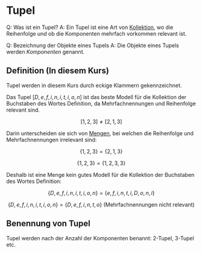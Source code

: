 # Tupel

Q: Was ist ein Tupel?
A: Ein Tupel ist eine Art von [Kollektion](Kollektionen.md), wo die Reihenfolge und ob die Komponenten mehrfach vorkommen relevant ist.
<!--ID: 1758976670717-->

Q: Bezeichnung der Objekte eines Tupels
A: Die Objekte eines Tupels werden *Komponenten* genannt.
<!--ID: 1758976773442-->

## Definition (In diesem Kurs)

Tupel werden in diesem Kurs durch eckige Klammern gekennzeichnet.

Das Tupel $[D,e,f,i,n,i,t,i,o,n]$ ist das beste Modell für die Kollektion der Buchstaben des Wortes Definition, da Mehrfachnennungen und Reihenfolge relevant sind.

$$
[1,2,3] \neq [2,1,3]
$$

Darin unterscheiden sie sich von [Mengen](Mengen.md), bei welchen die Reihenfolge und Mehrfachnennungen irrelevant sind:

$$
\{1,2,3\} = \{2,1,3\}
$$

$$
\{1,2,3\} = \{1,2,3,3\}
$$

Deshalb ist eine Menge kein gutes Modell für die Kollektion der Buchstaben des Wortes Definition:

$$
\{D,e,f,i,n,i,t,i,o,n\} = \{e,f,i,n,t,i,D,o,n,i\}
$$

$$
\{D,e,f,i,n,i,t,i,o,n\} = \{D,e,f,i,n,t,o\} \text{ (Mehrfachnennungen nicht relevant)}
$$


## Benennung von Tupel

Tupel werden nach der Anzahl der Komponenten benannt: 2-Tupel, 3-Tupel etc.